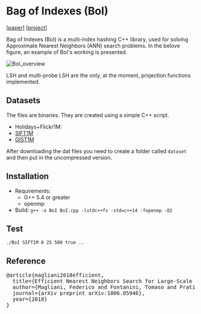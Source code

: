 # Bag of Indexes (BoI)

[[paper](https://arxiv.org/abs/1806.05946)] [[project](http://implab.ce.unipr.it/?page_id=787)]

Bag of Indexes (BoI) is a multi-index hashing C++ library, used for solving Approximate Nearest Neighbors (ANN) search problems. In the belove figure, an example of BoI's working is presented.

![BoI_overview](http://implab.ce.unipr.it/wp-content/uploads/2018/06/BoI.png)

LSH and multi-probe LSH are the only, at the moment, projection functions implemented.

## Datasets
The files are binaries. They are created using a simple C++ script.
- Holidays+Flickr1M:
- [SIFT1M](https://drive.google.com/open?id=1w7doJHujhINbR6HXF73_H-udlxL5btiI)
- [GIST1M](https://drive.google.com/open?id=13gnQlNUCdSIdnpZYDr3MUMp4vHQiyo4L) 

After downloading the dat files you need to create a folder called `dataset ` and then put in the uncompressed version.

## Installation
* Requirements:
  * G++ 5.4 or greater
  * openmp
* Build:
` g++ -o BoI BoI.cpp -lstdc++fs -std=c++14 -fopenmp -O2 `

## Test
` ./BoI SIFT1M 8 25 500 true .. `

## Reference

<pre>@article{magliani2018efficient,
  title={Efficient Nearest Neighbors Search for Large-Scale Landmark Recognition},
  author={Magliani, Federico and Fontanini, Tomaso and Prati, Andrea},
  journal={arXiv preprint arXiv:1806.05946},
  year={2018}
}</pre>
